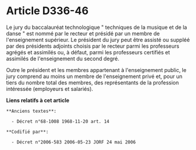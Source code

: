 # Article D336-46

Le jury du baccalauréat technologique " techniques de la musique et de la danse " est nommé par le recteur et présidé par un
membre de l'enseignement supérieur. Le président du jury peut être assisté ou suppléé par des présidents adjoints choisis par
le recteur parmi les professeurs agrégés et assimilés ou, à défaut, parmi les professeurs certifiés et assimilés de
l'enseignement du second degré.

Outre le président et les membres appartenant à l'enseignement public, le jury comprend au moins un membre de l'enseignement
privé et, pour un tiers du nombre total des membres, des représentants de la profession intéressée (employeurs et salariés).

**Liens relatifs à cet article**

	**Anciens textes**:

	  - Décret n°68-1008 1968-11-20 art. 14

	**Codifié par**:

	  - Décret n°2006-583 2006-05-23 JORF 24 mai 2006
